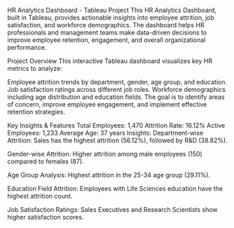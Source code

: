  HR Analytics Dashboard - Tableau Project
This HR Analytics Dashboard, built in Tableau, provides actionable insights into employee attrition, job satisfaction, and workforce demographics. The dashboard helps HR professionals and management teams make data-driven decisions to improve employee retention, engagement, and overall organizational performance.

 Project Overview
This interactive Tableau dashboard visualizes key HR metrics to analyze:

Employee attrition trends by department, gender, age group, and education.
Job satisfaction ratings across different job roles.
Workforce demographics including age distribution and education fields.
The goal is to identify areas of concern, improve employee engagement, and implement effective retention strategies.

 Key Insights & Features
Total Employees: 1,470
Attrition Rate: 16.12%
Active Employees: 1,233
Average Age: 37 years
 Insights:
Department-wise Attrition:
Sales has the highest attrition (56.12%), followed by R&D (38.82%).

Gender-wise Attrition:
Higher attrition among male employees (150) compared to females (87).

Age Group Analysis:
Highest attrition in the 25-34 age group (29.11%).

Education Field Attrition:
Employees with Life Sciences education have the highest attrition count.

Job Satisfaction Ratings:
Sales Executives and Research Scientists show higher satisfaction scores.

